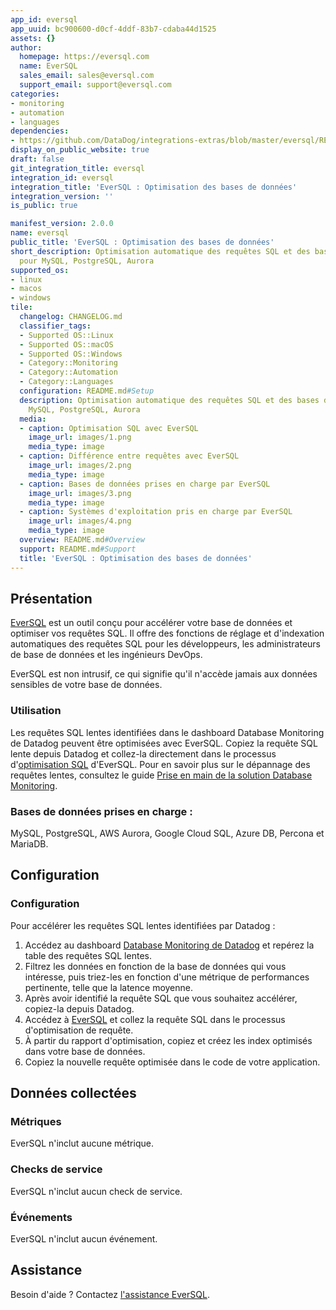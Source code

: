 ```yaml
---
app_id: eversql
app_uuid: bc900600-d0cf-4ddf-83b7-cdaba44d1525
assets: {}
author:
  homepage: https://eversql.com
  name: EverSQL
  sales_email: sales@eversql.com
  support_email: support@eversql.com
categories:
- monitoring
- automation
- languages
dependencies:
- https://github.com/DataDog/integrations-extras/blob/master/eversql/README.md
display_on_public_website: true
draft: false
git_integration_title: eversql
integration_id: eversql
integration_title: 'EverSQL : Optimisation des bases de données'
integration_version: ''
is_public: true

manifest_version: 2.0.0
name: eversql
public_title: 'EverSQL : Optimisation des bases de données'
short_description: Optimisation automatique des requêtes SQL et des bases de données
  pour MySQL, PostgreSQL, Aurora
supported_os:
- linux
- macos
- windows
tile:
  changelog: CHANGELOG.md
  classifier_tags:
  - Supported OS::Linux
  - Supported OS::macOS
  - Supported OS::Windows
  - Category::Monitoring
  - Category::Automation
  - Category::Languages
  configuration: README.md#Setup
  description: Optimisation automatique des requêtes SQL et des bases de données pour
    MySQL, PostgreSQL, Aurora
  media:
  - caption: Optimisation SQL avec EverSQL
    image_url: images/1.png
    media_type: image
  - caption: Différence entre requêtes avec EverSQL
    image_url: images/2.png
    media_type: image
  - caption: Bases de données prises en charge par EverSQL
    image_url: images/3.png
    media_type: image
  - caption: Systèmes d'exploitation pris en charge par EverSQL
    image_url: images/4.png
    media_type: image
  overview: README.md#Overview
  support: README.md#Support
  title: 'EverSQL : Optimisation des bases de données'
---
```




## Présentation

[EverSQL][1] est un outil conçu pour accélérer votre base de données et optimiser vos requêtes SQL. Il offre des fonctions de réglage et d'indexation automatiques des requêtes SQL pour les développeurs, les administrateurs de base de données et les ingénieurs DevOps.

EverSQL est non intrusif, ce qui signifie qu'il n'accède jamais aux données sensibles de votre base de données.

### Utilisation

Les requêtes SQL lentes identifiées dans le dashboard Database Monitoring de Datadog peuvent être optimisées avec EverSQL. Copiez la requête SQL lente depuis Datadog et collez-la directement dans le processus d'[optimisation SQL][2] d'EverSQL. Pour en savoir plus sur le dépannage des requêtes lentes, consultez le guide [Prise en main de la solution Database Monitoring][3].

### Bases de données prises en charge :
MySQL, PostgreSQL, AWS Aurora, Google Cloud SQL, Azure DB, Percona et MariaDB.

## Configuration

### Configuration
Pour accélérer les requêtes SQL lentes identifiées par Datadog :
1. Accédez au dashboard [Database Monitoring de Datadog][4] et repérez la table des requêtes SQL lentes.
2. Filtrez les données en fonction de la base de données qui vous intéresse, puis triez-les en fonction d'une métrique de performances pertinente, telle que la latence moyenne.
3. Après avoir identifié la requête SQL que vous souhaitez accélérer, copiez-la depuis Datadog.
4. Accédez à [EverSQL][2] et collez la requête SQL dans le processus d'optimisation de requête.
5. À partir du rapport d'optimisation, copiez et créez les index optimisés dans votre base de données.
6. Copiez la nouvelle requête optimisée dans le code de votre application.

## Données collectées

### Métriques

EverSQL n'inclut aucune métrique.

### Checks de service

EverSQL n'inclut aucun check de service.

### Événements

EverSQL n'inclut aucun événement.

## Assistance

Besoin d'aide ? Contactez [l'assistance EverSQL][5].

[1]: https://www.eversql.com/
[2]: https://www.eversql.com/sql-query-optimizer/
[3]: https://docs.datadoghq.com/fr/getting_started/database_monitoring/#troubleshoot-a-slow-query
[4]: https://app.datadoghq.com/databases/
[5]: https://eversql.freshdesk.com/support/tickets/new
